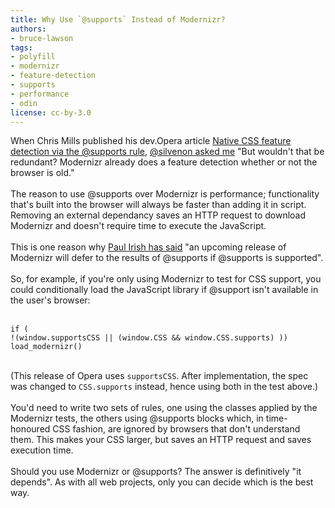 ```yaml
---
title: Why Use `@supports` Instead of Modernizr?
authors:
- bruce-lawson
tags:
- polyfill
- modernizr
- feature-detection
- supports
- performance
- odin
license: cc-by-3.0
---
```

When Chris Mills published his dev.Opera article <a href="https://dev.opera.com/articles/view/native-css-feature-detection-via-the-supports-rule/">Native CSS feature detection via the @supports rule</a>, <a href="http://twitter.com/silvenon/statuses/271342719748677632">@silvenon asked me</a> &quot;But wouldn&#39;t that be redundant? Modernizr already does a feature detection whether or not the browser is old.&quot;<br/><br/>The reason to use @supports over Modernizr is performance; functionality that&#39;s built into the browser will always be faster than adding it in script. Removing an external dependancy saves an HTTP request to download Modernizr and doesn&#39;t require time to execute the JavaScript.<br/><br/>This is one reason why  <a href="http://www.broken-links.com/2012/08/06/firefox-supports-supports-gets-my-support/#comment-72122">Paul Irish has said</a> &quot;an upcoming release of Modernizr will defer to the results of @supports if @supports is supported&quot;.<br/><br/>So, for example, if you&#39;re only using Modernizr to test for CSS support, you could conditionally load the JavaScript library if @support isn&#39;t available in the user&#39;s browser:<br/><br/><pre><code>if ( !(window.supportsCSS || (window.CSS &amp;&amp; window.CSS.supports) )) load_modernizr()</code></pre><br/>(This release of Opera uses <code>supportsCSS</code>. After implementation, the spec was changed to  <code>CSS.supports</code> instead, hence using both in the test above.) <br/><br/>You&#39;d need to write two sets of rules, one using the classes applied by the Modernizr tests, the others using @supports blocks which, in time-honoured CSS fashion, are ignored by browsers that don&#39;t understand them. This makes your CSS larger, but saves an HTTP request and saves execution time.<br/><br/>Should you use Modernizr or @supports? The answer is definitively &quot;it depends&quot;. As with all web projects, only you can decide which is the best way. <br/>
